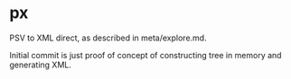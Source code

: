 # px

PSV to XML direct, as described in meta/explore.md.

Initial commit is just proof of concept of constructing tree in memory
and generating XML.
